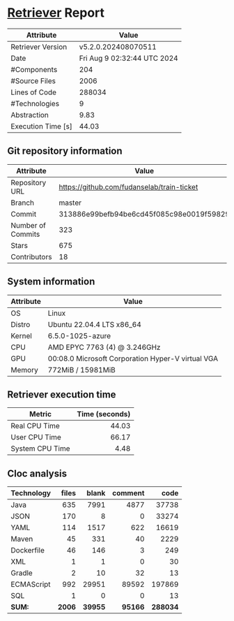 # [Retriever](https://github.com/PalladioSimulator/Palladio-ReverseEngineering-Retriever) Report
| Attribute          | Value |
| ------------------ | ----- |
| Retriever Version  | v5.2.0.202408070511 |
| Date               | Fri Aug  9 02:32:44 UTC 2024 |
| #Components        | 204 |
| #Source Files      | 2006 |
| Lines of Code      | 288034 |
| #Technologies      | 9 |
| Abstraction        | 9.83 |
| Execution Time [s] | 44.03 |

## Git repository information
|      Attribute    | Value |
| ----------------- | ----- |
| Repository URL    | https://github.com/fudanselab/train-ticket |
| Branch            | master |
| Commit            | 313886e99befb94be6cd45f085c98e0019f59829 |
| Number of Commits | 323 |
| Stars             | 675 |
| Contributors      | 18 |


## System information
| Attribute | Value |
| --------- | ----- |
| OS | Linux  |
| Distro | Ubuntu 22.04.4 LTS x86_64  |
| Kernel | 6.5.0-1025-azure  |
| CPU | AMD EPYC 7763 (4) @ 3.246GHz  |
| GPU | 00:08.0 Microsoft Corporation Hyper-V virtual VGA  |
| Memory | 772MiB / 15981MiB  |

## Retriever execution time
| Metric | Time (seconds) |
| --- | ---: |
| Real CPU Time | 44.03 |
| User CPU Time | 66.17 |
| System CPU Time | 4.48 |
<!--
Explainations:
- __Real CPU Time__: actual time the command has run (can be less than total time spent in user and system mode for multi-threaded processes)
- __User CPU Time__: time the command has spent running in user mode
- __System CPU Time__: time the command has spent running in system or kernel mode
-->

## Cloc analysis

<!-- github.com/AlDanial/cloc v 1.90  T=7.91 s (293.8 files/s, 62176.9 lines/s) -->

|Technology|files|blank|comment|code|
|:-------|-------:|-------:|-------:|-------:|
|Java|635|7991|4877|37738|
|JSON|170|8|0|33274|
|YAML|114|1517|622|16619|
|Maven|45|331|40|2229|
|Dockerfile|46|146|3|249|
|XML|1|1|0|30|
|Gradle|2|10|32|13|
|ECMAScript|992|29951|89592|197869|
|SQL|1|0|0|13|
|**SUM:**|**2006**|**39955**|**95166**|**288034**|

